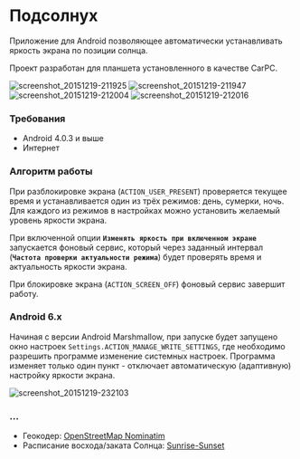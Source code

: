# Подсолнух
Приложение для Android позволяющее автоматически устанавливать яркость экрана по позиции солнца.

Проект разработан для планшета установленного в качестве CarPC.

![screenshot_20151219-211925](https://cloud.githubusercontent.com/assets/3936845/11914353/c62863b8-a6a8-11e5-9d57-580bd767cb45.png)
![screenshot_20151219-211947](https://cloud.githubusercontent.com/assets/3936845/11914351/c625f218-a6a8-11e5-81ec-06d45f6a4071.png)
![screenshot_20151219-212004](https://cloud.githubusercontent.com/assets/3936845/11914355/c6294e18-a6a8-11e5-9934-dace4204a18b.png)
![screenshot_20151219-212016](https://cloud.githubusercontent.com/assets/3936845/11914354/c628e522-a6a8-11e5-824d-ea55b6c7f12a.png)

### Требования
* Android 4.0.3 и выше
* Интернет

### Алгоритм работы
При разблокировке экрана (`ACTION_USER_PRESENT`) проверяется текущее время и устанавливается один из трёх режимов: день, сумерки, ночь. Для каждого из режимов в настройках можно установить желаемый уровень яркости экрана.

При включенной опции **`Изменять яркость при включенном экране`** запускается фоновый сервис, который через заданный интервал (**`Частота проверки актуальности режима`**) будет проверять время и актуальность яркости экрана.

При блокировке экрана (`ACTION_SCREEN_OFF`) фоновый сервис завершит работу.

### Android 6.x
Начиная с версии Android Marshmallow, при запуске будет запущено окно настроек `Settings.ACTION_MANAGE_WRITE_SETTINGS`, где необходимо разрешить программе изменение системных настроек. Программа изменяет только один пункт - отключает автоматическую (адаптивную) настройку яркости экрана.

![screenshot_20151219-232103](https://cloud.githubusercontent.com/assets/3936845/11914352/c625fe70-a6a8-11e5-831a-4614c03f077d.png)

### ...
* Геокодер: [OpenStreetMap Nominatim](https://nominatim.openstreetmap.org/)
* Расписание восхода/заката Солнца: [Sunrise-Sunset](http://sunrise-sunset.org/)
